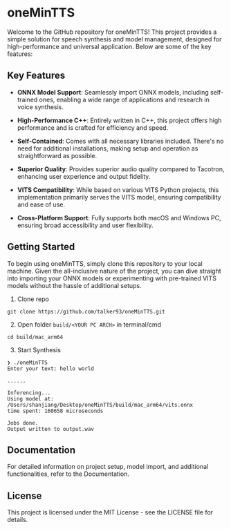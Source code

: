 # oneMinTTS
Welcome to the GitHub repository for oneMinTTS! This project provides a simple solution for speech synthesis and model management, designed for high-performance and universal application. Below are some of the key features:

## Key Features

- **ONNX Model Support**: Seamlessly import ONNX models, including self-trained ones, enabling a wide range of applications and research in voice synthesis.

- **High-Performance C++**: Entirely written in C++, this project offers high performance and is crafted for efficiency and speed.

- **Self-Contained**: Comes with all necessary libraries included. There's no need for additional installations, making setup and operation as straightforward as possible.

- **Superior Quality**: Provides superior audio quality compared to Tacotron, enhancing user experience and output fidelity.

- **VITS Compatibility**: While based on various VITS Python projects, this implementation primarily serves the VITS model, ensuring compatibility and ease of use.

- **Cross-Platform Support**: Fully supports both macOS and Windows PC, ensuring broad accessibility and user flexibility.

## Getting Started

To begin using oneMinTTS, simply clone this repository to your local machine. Given the all-inclusive nature of the project, you can dive straight into importing your ONNX models or experimenting with pre-trained VITS models without the hassle of additional setups.

1. Clone repo
```
git clone https://github.com/talker93/oneMinTTS.git
```
2. Open folder `build/<YOUR PC ARCH>` in terminal/cmd
```
cd build/mac_arm64
```
3. Start Synthesis
```
❯ ./oneMinTTS
Enter your text: hello world

......

Inferencing...
Using model at: /Users/shanjiang/Desktop/oneMinTTS/build/mac_arm64/vits.onnx
time spent: 160658 microseconds

Jobs done.
Output written to output.wav
```

## Documentation
For detailed information on project setup, model import, and additional functionalities, refer to the Documentation.

<!-- ## Contributing
We welcome contributions and suggestions! Please refer to the Contributing Guidelines for more information. -->

## License
This project is licensed under the MIT License - see the LICENSE file for details.
